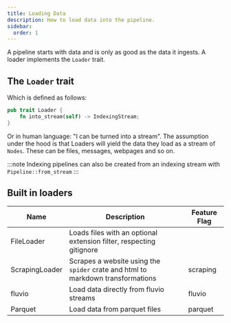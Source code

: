 ```yaml
---
title: Loading Data
description: How to load data into the pipeline.
sidebar:
  order: 1
---
```


A pipeline starts with data and is only as good as the data it ingests. A loader implements the `Loader` trait.

## The `Loader` trait

Which is defined as follows:

```rust
pub trait Loader {
    fn into_stream(self) -> IndexingStream;
}
```

Or in human language: "I can be turned into a stream". The assumption under the hood is that Loaders will yield the data they load as a stream of `Nodes`. These can be files, messages, webpages and so on.

:::note
Indexing pipelines can also be created from an indexing stream with `Pipeline::from_stream`
:::

## Built in loaders

<small>

| Name           | Description                                                                     | Feature Flag |
| -------------- | ------------------------------------------------------------------------------- | ------------ |
| FileLoader     | Loads files with an optional extension filter, respecting gitignore             |              |
| ScrapingLoader | Scrapes a website using the `spider` crate and html to markdown transformations | scraping     |
| fluvio         | Load data directly from fluvio streams                                          | fluvio       |
| Parquet        | Load data from parquet files                                                    | parquet      |

</small>

